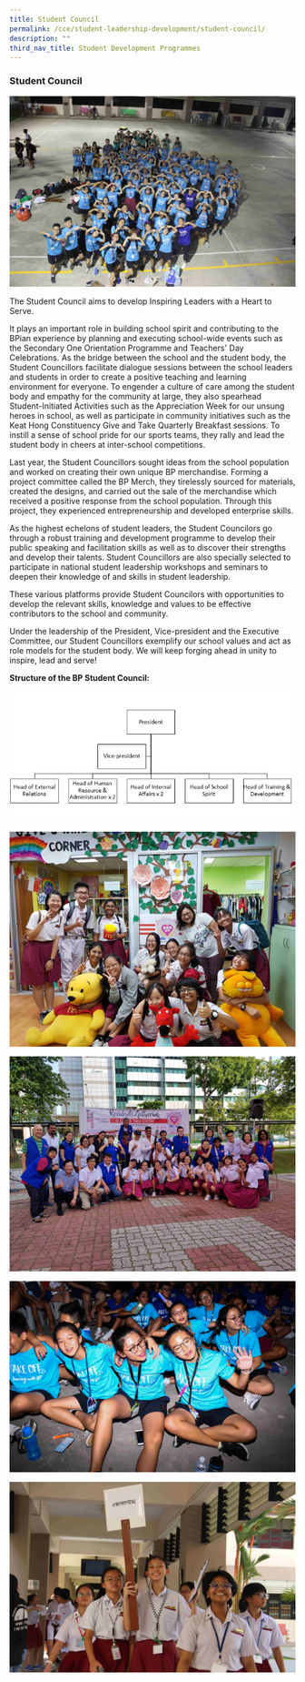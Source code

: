```yaml
---
title: Student Council
permalink: /cce/student-leadership-development/student-council/
description: ""
third_nav_title: Student Development Programmes
---
```

### Student Council

![](/images/student%20council%201.jpeg) 

The Student Council aims to develop Inspiring Leaders with a Heart to Serve.  
  
It plays an important role in building school spirit and contributing to the BPian experience by planning and executing school-wide events such as the Secondary One Orientation Programme and Teachers' Day Celebrations. As the bridge between the school and the student body, the Student Councillors facilitate dialogue sessions between the school leaders and students in order to create a positive teaching and learning environment for everyone. To engender a culture of care among the student body and empathy for the community at large, they also spearhead Student-Initiated Activities such as the Appreciation Week for our unsung heroes in school, as well as participate in community initiatives such as the Keat Hong Constituency Give and Take Quarterly Breakfast sessions. To instill a sense of school pride for our sports teams, they rally and lead the student body in cheers at inter-school competitions.  
  
Last year, the Student Councillors sought ideas from the school population and worked on creating their own unique BP merchandise. Forming a project committee called the BP Merch, they tirelessly sourced for materials, created the designs, and carried out the sale of the merchandise which received a positive response from the school population. Through this project, they experienced entrepreneurship and developed enterprise skills.  
  
As the highest echelons of student leaders, the Student Councilors go through a robust training and development programme to develop their public speaking and facilitation skills as well as to discover their strengths and develop their talents. Student Councillors are also specially selected to participate in national student leadership workshops and seminars to deepen their knowledge of and skills in student leadership.  
  
These various platforms provide Student Councilors with opportunities to develop the relevant skills, knowledge and values to be effective contributors to the school and community.  
  
Under the leadership of the President, Vice-president and the Executive Committee, our Student Councillors exemplify our school values and act as role models for the student body. We will keep forging ahead in unity to inspire, lead and serve!  
  
**Structure of the BP Student Council:**

![](/images/student%20council%202.png)

![](/images/student%20council%203.jpeg)

![](/images/20190303_100347.jpeg)

![](/images/student%20council%204.jpeg)

![](/images/student%20council%205.jpeg)